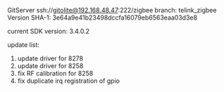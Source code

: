 GitServer
ssh://gitolite@192.168.48.47:222/zigbee  branch: telink_zigbee
Version SHA-1: 3e64a9e41b23498dccfa16079eb6563eaa03d3e8

current SDK version: 3.4.0.2

update list:
1) update driver for 8278
2) update driver for 8258
3) fix RF calibration for 8258
4) fix duplicate irq registration of gpio